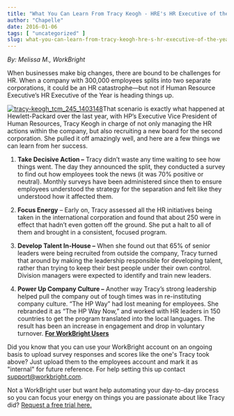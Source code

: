 ```yaml
---
title: "What You Can Learn From Tracy Keogh - HRE's HR Executive of the Year 2015"
author: "Chapelle"
date: 2016-01-06
tags: [ "uncategorized" ]
slug: what-you-can-learn-from-tracy-keogh-hre-s-hr-executive-of-the-year-2015
---
```

_By: Melissa M., WorkBright_  
  
When businesses make big changes, there are bound to be challenges for HR. When a company with 300,000 employees splits into two separate corporations, it could be an HR catastrophe—but not if Human Resource Executive’s HR Executive of the Year is heading things up.  
  
[![tracy-keogh_tcm_245_1403148](https://workbright.com/wp-content/uploads/2016/01/tracy-keogh_tcm_245_1403148.jpg)](https://workbright.com/wp-content/uploads/2016/01/tracy-keogh_tcm_245_1403148.jpg)That scenario is exactly what happened at Hewlett-Packard over the last year, with HP’s Executive Vice President of Human Resources, Tracy Keogh in charge of not only managing the HR actions within the company, but also recruiting a new board for the second corporation. She pulled it off amazingly well, and here are a few things we can learn from her success.

1. **Take Decisive Action –** Tracy didn’t waste any time waiting to see how things went. The day they announced the split, they conducted a survey to find out how employees took the news (it was 70% positive or neutral). Monthly surveys have been administered since then to ensure employees understood the strategy for the separation and felt like they understood how it affected them.

2. **Focus Energy** – Early on, Tracy assessed all the HR initiatives being taken in the international corporation and found that about 250 were in effect that hadn’t even gotten off the ground. She put a halt to all of them and brought in a consistent, focused program.

3. **Develop Talent In-House –** When she found out that 65% of senior leaders were being recruited from outside the company, Tracy turned that around by making the leadership responsible for developing talent, rather than trying to keep their best people under their own control. Division managers were expected to identify and train new leaders.

4. **Power Up Company Culture –** Another way Tracy’s strong leadership helped pull the company out of tough times was in re-instituting company culture. “The HP Way” had lost meaning for employees. She rebranded it as “The HP Way Now,” and worked with HR leaders in 150 countries to get the program translated into the local languages. The result has been an increase in engagement and drop in voluntary turnover.
[**For WorkBright Users**](http://www.workbright.com)  
  
Did you know that you can use your WorkBright account on an ongoing basis to upload survey responses and scores like the one's Tracy took above? Just upload them to the employees account and mark it as "internal" for future reference. For help setting this up contact [support@workbright.com](mailto:support@workbright.com).  
  
Not a WorkBright user but want help automating your day-to-day process so you can focus your energy on things you are passionate about like Tracy did? [Request a free trial here.](https://workbright.com/benefits-features/)
